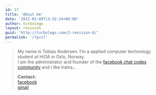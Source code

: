 ```yaml
---
id: 17
title: 'About me'
date: '2012-03-09T13:32:24+00:00'
author: turbolego
layout: revision
guid: 'http://turbolego.com/2-revision-6/'
permalink: '/?p=17'
---
```


> My name is Tobias Andersen. I’m a applied computer technology student at HiOA in Oslo, Norway.  
> I am the administrator and founder of the [facebook chat codes community](http://www.facebook.com/ChatCodes) and i like trains…
> 
> **Contact:**  
> [facebook](http://facebook.com/turbolego)  
> [gmail](mailto:turbolego@gmail.com)